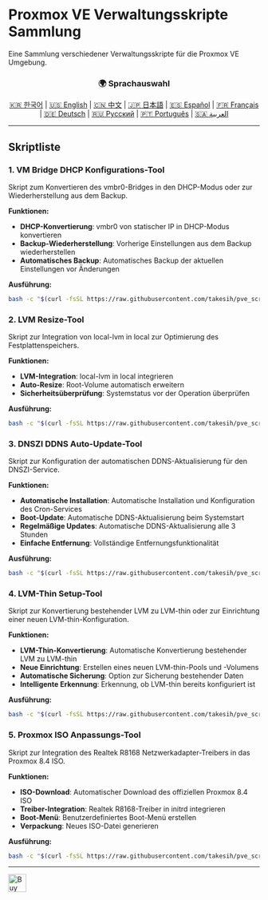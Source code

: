 # Proxmox VE Verwaltungsskripte Sammlung
Eine Sammlung verschiedener Verwaltungsskripte für die Proxmox VE Umgebung.

<div align="center">
  <h3>🌍 Sprachauswahl</h3>
  <a href="README.md">🇰🇷 한국어</a> |
  <a href="README_EN.md">🇺🇸 English</a> |
  <a href="README_CN.md">🇨🇳 中文</a> |
  <a href="README_JP.md">🇯🇵 日本語</a> |
  <a href="README_ES.md">🇪🇸 Español</a> |
  <a href="README_FR.md">🇫🇷 Français</a> |
  <a href="README_DE.md">🇩🇪 Deutsch</a> |
  <a href="README_RU.md">🇷🇺 Русский</a> |
  <a href="README_PT.md">🇵🇹 Português</a> |
  <a href="README_AR.md">🇸🇦 العربية</a>
</div>

---

## Skriptliste

### 1. VM Bridge DHCP Konfigurations-Tool
Skript zum Konvertieren des vmbr0-Bridges in den DHCP-Modus oder zur Wiederherstellung aus dem Backup.

**Funktionen:**
- **DHCP-Konvertierung**: vmbr0 von statischer IP in DHCP-Modus konvertieren
- **Backup-Wiederherstellung**: Vorherige Einstellungen aus dem Backup wiederherstellen
- **Automatisches Backup**: Automatisches Backup der aktuellen Einstellungen vor Änderungen

**Ausführung:**
```bash
bash -c "$(curl -fsSL https://raw.githubusercontent.com/takesih/pve_script/main/pve_vmbr0_dhcp.sh)"
```

### 2. LVM Resize-Tool
Skript zur Integration von local-lvm in local zur Optimierung des Festplattenspeichers.

**Funktionen:**
- **LVM-Integration**: local-lvm in local integrieren
- **Auto-Resize**: Root-Volume automatisch erweitern
- **Sicherheitsüberprüfung**: Systemstatus vor der Operation überprüfen

**Ausführung:**
```bash
bash -c "$(curl -fsSL https://raw.githubusercontent.com/takesih/pve_script/main/pve_lvm_resize.sh)"
```

### 3. DNSZI DDNS Auto-Update-Tool
Skript zur Konfiguration der automatischen DDNS-Aktualisierung für den DNSZI-Service.

**Funktionen:**
- **Automatische Installation**: Automatische Installation und Konfiguration des Cron-Services
- **Boot-Update**: Automatische DDNS-Aktualisierung beim Systemstart
- **Regelmäßige Updates**: Automatische DDNS-Aktualisierung alle 3 Stunden
- **Einfache Entfernung**: Vollständige Entfernungsfunktionalität

**Ausführung:**
```bash
bash -c "$(curl -fsSL https://raw.githubusercontent.com/takesih/pve_script/main/dnszi_ddns_setup.sh)"
```

### 4. LVM-Thin Setup-Tool
Skript zur Konvertierung bestehender LVM zu LVM-thin oder zur Einrichtung einer neuen LVM-thin-Konfiguration.

**Funktionen:**
- **LVM-Thin-Konvertierung**: Automatische Konvertierung bestehender LVM zu LVM-thin
- **Neue Einrichtung**: Erstellen eines neuen LVM-thin-Pools und -Volumens
- **Automatische Sicherung**: Option zur Sicherung bestehender Daten
- **Intelligente Erkennung**: Erkennung, ob LVM-thin bereits konfiguriert ist

**Ausführung:**
```bash
bash -c "$(curl -fsSL https://raw.githubusercontent.com/takesih/pve_script/main/pve_lvm_thin_setup.sh)"
```

### 5. Proxmox ISO Anpassungs-Tool
Skript zur Integration des Realtek R8168 Netzwerkadapter-Treibers in das Proxmox 8.4 ISO.

**Funktionen:**
- **ISO-Download**: Automatischer Download des offiziellen Proxmox 8.4 ISO
- **Treiber-Integration**: Realtek R8168-Treiber in initrd integrieren
- **Boot-Menü**: Benutzerdefiniertes Boot-Menü erstellen
- **Verpackung**: Neues ISO-Datei generieren

**Ausführung:**
```bash
bash -c "$(curl -fsSL https://raw.githubusercontent.com/takesih/pve_script/main/proxmox_iso_customize.sh)"
```

---

<a href='https://ko-fi.com/R6R71ILZQL' target='_blank'><img height='36' style='border:0px;height:36px;' src='https://storage.ko-fi.com/cdn/kofi3.png?v=6' border='0' alt='Buy Me a Coffee at ko-fi.com' /></a> 